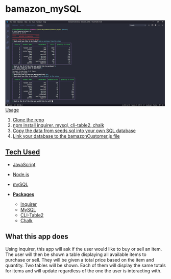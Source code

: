 # bamazon_mySQL
<img src = "screenshot.jpg" width = "500">
<a href = "https://drive.google.com/file/d/1cGBtW9EO18DX8jJ528S-zzs_b9VBLIr4/view>Watch Video</a>
           https://drive.google.com/file/d/1cGBtW9EO18DX8jJ528S-zzs_b9VBLIr4/view

## Usage
1. Clone the repo
1. npm install inquirer, mysql, cli-table2, chalk
1. Copy the data from seeds.sql into your own SQL database
1. Link your database to the bamazonCustomer.js file

## Tech Used
* JavaScript
* Node.js
* mySQL

* **Packages**
  * [Inquirer](https://www.npmjs.com/package/inquirer)
  * [MySQL](https://www.npmjs.com/package/mysql)
  * [CLI-Table2](https://www.npmjs.com/package/cli-table2)
  * [Chalk](https://www.npmjs.com/package/chalk)

## What this app does
Using inquirer, this app will ask if the user would like to buy or sell an item. The user will then be shown a table displaying all available items to purchase or sell. They will be given a total price based on the item and quantity. Two tables will be shown. Each of them will display the same totals for items and will update regardless of the one the user is interacting with.
